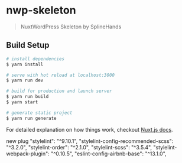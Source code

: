 # nwp-skeleton

> NuxtWordPress Skeleton by SplineHands

## Build Setup

``` bash
# install dependencies
$ yarn install

# serve with hot reload at localhost:3000
$ yarn run dev

# build for production and launch server
$ yarn run build
$ yarn start

# generate static project
$ yarn run generate
```

For detailed explanation on how things work, checkout [Nuxt.js docs](https://nuxtjs.org).

new plug
"stylelint": "^9.10.1",
"stylelint-config-recommended-scss": "^3.2.0",
"stylelint-order": "^2.1.0",
"stylelint-scss": "^3.5.4",
"stylelint-webpack-plugin": "^0.10.5",
"eslint-config-airbnb-base": "^13.1.0",

